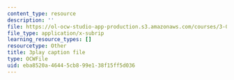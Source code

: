 ```yaml
---
content_type: resource
description: ''
file: https://ol-ocw-studio-app-production.s3.amazonaws.com/courses/3-091sc-introduction-to-solid-state-chemistry-fall-2010/eba8520a46445cb899e138f15ff5d036_UwZU-Lk26X4.vtt
file_type: application/x-subrip
learning_resource_types: []
resourcetype: Other
title: 3play caption file
type: OCWFile
uid: eba8520a-4644-5cb8-99e1-38f15ff5d036
---
```

